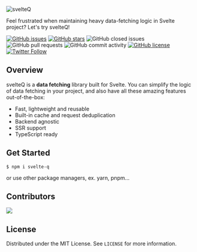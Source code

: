 ![svelteQ](https://user-images.githubusercontent.com/25841814/175106060-58f9c9f0-fc42-4fdb-8a3d-e334e3a7c334.png)


Feel frustrated when maintaining heavy data-fetching logic in Svelte project? Let's try svelteQ!


[![GitHub issues](https://img.shields.io/github/issues/maxam2017/svelte-q)](https://github.com/maxam2017/svelte-q/issues)
[![GitHub stars](https://img.shields.io/github/stars/maxam2017/svelte-q)](https://github.com/maxam2017/svelte-q/stargazers)
![GitHub closed issues](https://img.shields.io/github/issues-closed/maxam2017/svelte-q)
![GitHub pull requests](https://img.shields.io/github/issues-pr-raw/maxam2017/svelte-q)
![GitHub commit activity](https://img.shields.io/github/commit-activity/m/maxam2017/svelte-q)
[![GitHub license](https://img.shields.io/github/license/maxam2017/svelte-q)](https://github.com/maxam2017/svelte-q)
[![Twitter Follow](https://img.shields.io/twitter/follow/svelteq?style=social)](https://twitter.com/svelteq)


## Overview

svelteQ is a **data fetching** library built for Svelte. You can simplify the logic of data fetching in your project, and also have all these amazing features out-of-the-box:

- Fast, lightweight and reusable
- Built-in cache and request deduplication
- Backend agnostic
- SSR support
- TypeScript ready

## Get Started

```
$ npm i svelte-q
```
or use other package managers, ex. yarn, pnpm...



<!-- ## Community support

- [GitHub](https://github.com/ToolJet/ToolJet/issues) - Bug reports or feature requests.
- [Twitter](https://twitter.com/svelteq) - Get the library updates easily. -->

## Contributors
<a href="https://github.com/maxam2017/svelte-q/graphs/contributors">
  <img src="https://contrib.rocks/image?repo=maxam2017/svelte-q" />
</a>

## License
Distributed under the MIT License. See `LICENSE` for more information.